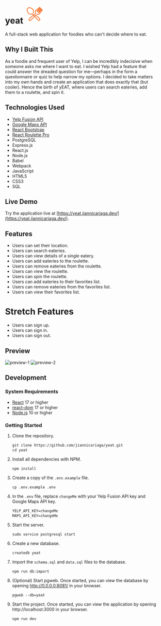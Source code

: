 # yeat ![Logo](server/public/images/readme-logo.png "Logo" )

A full-stack web application for foodies who can't decide where to eat.

## Why I Built This

As a foodie and frequent user of Yelp, I can be incredibly indecisive when someone asks me where I want to eat. I wished Yelp had a feature that could answer the dreaded question for me—perhaps in the form a questionnaire or quiz to help narrow my options. I decided to take matters into my own hands and create an application that does exactly that (but cooler). Hence the birth of yEAT, where users can search eateries, add them to a roulette, and spin it.

## Technologies Used

- [Yelp Fusion API](https://www.yelp.com/developers/documentation/v3/get_started)
- [Google Maps API](https://developers.google.com/maps/documentation/javascript)
- [React Bootstrap](https://react-bootstrap.github.io/getting-started/introduction)
- [React Roulette Pro](https://www.npmjs.com/package/react-roulette-pro)
- PostgreSQL
- Express.js
- React.js
- Node.js
- Babel
- Webpack
- JavaScript
- HTML5
- CSS3
- SQL

## Live Demo

Try the application live at [https://yeat.jiannicariaga.dev/](https://yeat.jiannicariaga.dev/).

## Features

- Users can set their location.
- Users can search eateries.
- Users can view details of a single eatery.
- Users can add eateries to the roulette.
- Users can remove eateries from the roulette.
- Users can view the roulette.
- Users can spin the roulette.
- Users can add eateries to their favorites list.
- Users can remove eateries from the favorites list.
- Users can view their favorites list.

# Stretch Features

- Users can sign up.
- Users can sign in.
- Users can sign out.

## Preview

![preview-1](server/public/images/preview-1.gif)
![preview-2](server/public/images/preview-2.gif)

## Development

### System Requirements

- [React](https://www.npmjs.com/package/react) 17 or higher
- [react-dom](https://www.npmjs.com/package/react-dom) 17 or higher
- [Node.js](https://nodejs.org/en/download/) 10 or higher

### Getting Started

1. Clone the repository.

    ```shell
    git clone https://github.com/jiannicariaga/yeat.git
    cd yeat
    ```

2. Install all dependencies with NPM.

    ```shell
    npm install
    ```

3. Create a copy of the `.env.example` file.

    ```shell
    cp .env.example .env
    ```

4. In the `.env` file, replace `changeMe` with your Yelp Fusion API key and Google Maps API key.

    ```shell
    YELP_API_KEY=changeMe
    MAPS_API_KEY=changeMe
    ```

5. Start the server.

    ```shell
    sudo service postgresql start
    ```

6. Create a new database.

    ```shell
    createdb yeat
    ```

7. Import the `schema.sql` and `data.sql` files to the database.

    ```shell
    npm run db:import
    ```

8. (Optional) Start pgweb. Once started, you can view the database by opening http://0.0.0.0:8081/ in your browser.

    ```shell
    pgweb --db=yeat
    ```

9. Start the project. Once started, you can view the application by opening http://localhost:3000 in your browser.

    ```shell
    npm run dev
    ```
